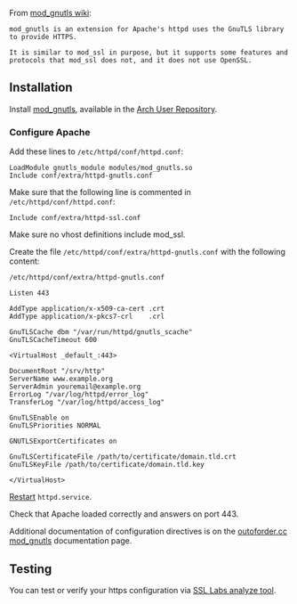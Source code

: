 From [mod_gnutls wiki](https://mod.gnutls.org/wiki):

	mod_gnutls is an extension for ​Apache's httpd uses the ​GnuTLS library to provide HTTPS.

	It is similar to ​mod_ssl in purpose, but it supports some features and protocols that mod_ssl does not, and it does not use ​OpenSSL.

## Installation

Install [mod_gnutls](https://aur.archlinux.org/packages/mod_gnutls/), available in the [Arch User Repository](/index.php/Arch_User_Repository "Arch User Repository").

### Configure Apache

Add these lines to `/etc/httpd/conf/httpd.conf`:

```
LoadModule gnutls_module modules/mod_gnutls.so
Include conf/extra/httpd-gnutls.conf
```

Make sure that the following line is commented in `/etc/httpd/conf/httpd.conf`:

 `Include conf/extra/httpd-ssl.conf` 

Make sure no vhost definitions include mod_ssl.

Create the file `/etc/httpd/conf/extra/httpd-gnutls.conf` with the following content:

 `/etc/httpd/conf/extra/httpd-gnutls.conf` 

```
Listen 443

AddType application/x-x509-ca-cert .crt
AddType application/x-pkcs7-crl    .crl

GnuTLSCache dbm "/var/run/httpd/gnutls_scache"
GnuTLSCacheTimeout 600

<VirtualHost _default_:443>

DocumentRoot "/srv/http"
ServerName www.example.org
ServerAdmin youremail@example.org
ErrorLog "/var/log/httpd/error_log"
TransferLog "/var/log/httpd/access_log"

GnuTLSEnable on
GnuTLSPriorities NORMAL

GNUTLSExportCertificates on

GnuTLSCertificateFile /path/to/certificate/domain.tld.crt
GnuTLSKeyFile /path/to/certificate/domain.tld.key

</VirtualHost>
```

[Restart](/index.php/Restart "Restart") `httpd.service`.

Check that Apache loaded correctly and answers on port 443.

Additional documentation of configuration directives is on the [outoforder.cc mod_gnutls](http://www.outoforder.cc/projects/apache/mod_gnutls/docs/) documentation page.

## Testing

You can test or verify your https configuration via [SSL Labs analyze tool](https://www.ssllabs.com/ssltest/analyze.html).